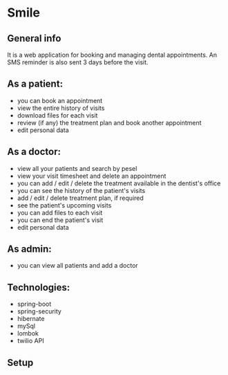 # Smile


## General info
It is a web application for booking and managing dental appointments.
An SMS reminder is also sent 3 days before the visit.

## As a patient:
- you can book an appointment
- view the entire history of visits
- download files for each visit
- review (if any) the treatment plan and book another appointment
- edit personal data

## As a doctor:
- view all your patients and search by pesel
- view your visit timesheet and delete an appointment
- you can add / edit / delete the treatment available in the dentist's office
- you can see the history of the patient's visits
- add / edit / delete treatment plan, if required
- see the patient's upcoming visits
- you can add files to each visit
- you can end the patient's visit
- edit personal data

## As admin:
- you can view all patients and add a doctor



## Technologies: 
- spring-boot
- spring-security
- hibernate
- mySql
- lombok
- twilio API

## Setup
